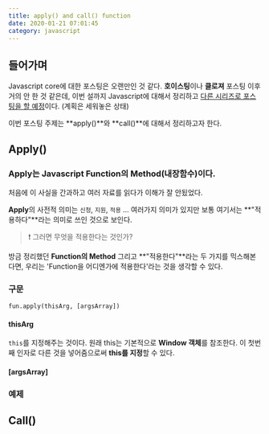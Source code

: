 ```yaml
---
title: apply() and call() function
date: 2020-01-21 07:01:45
category: javascript
---
```


## 들어가며

Javascript core에 대한 포스팅은 오랜만인 것 같다. **호이스팅**이나 **클로져** 포스팅 이후 거의 안 한 것 같은데, 이번 설까지 Javascript에 대해서 정리하고 <u>다른 시리즈로 포스팅을 할 예정</u>이다. (계획은 세워놓은 상태)

이번 포스팅 주제는 **apply()**와 **call()**에 대해서 정리하고자 한다.

## Apply()

### Apply는 Javascript Function의 Method(내장함수)이다.

처음에 이 사실을 간과하고 여러 자료를 읽다가 이해가 잘 안됬었다.

**Apply**의 사전적 의미는 `신청`, `지원`, `적용` ... 여러가지 의미가 있지만 보통 여기서는 **"적용하다"**라는 의미로 쓰인 것으로 보인다.

> :exclamation: 그러면 무엇을 적용한다는 것인가?

방금 정리했던 **Function의 Method** 그리고 **"적용한다"**라는 두 가지를 믹스해본다면, 우리는 'Function을 어디엔가에 적용한다'라는 것을 생각할 수 있다.

### 구문

```
fun.apply(thisArg, [argsArray])
```

#### thisArg

`this`를 지정해주는 것이다. 원래 this는 기본적으로 **Window 객체**를 참조한다. 이 첫번째 인자로 다른 것을 넣어줌으로써 **this를 지정**할 수 있다.

#### [argsArray]

### 예제

## Call()

